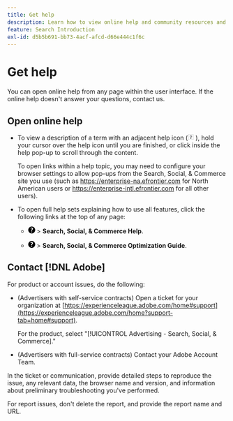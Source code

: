 ```yaml
---
title: Get help
description: Learn how to view online help and community resources and how to get technical support.
feature: Search Introduction
exl-id: d5b5b691-bb73-4acf-afcd-d66e444c1f6c
---
```

# Get help

You can open online help from any page within the user interface. If the online help doesn't answer your questions, contact us.

## Open online help

* To view a description of a term with an adjacent help icon (![Help icon](/help/search-social-commerce/assets/help-field.png "Help icon") ), hold your cursor over the help icon until you are finished, or click inside the help pop-up to scroll through the content.

  To open links within a help topic, you may need to configure your browser settings to allow pop-ups from the Search, Social, & Commerce site you use (such as https://enterprise-na.efrontier.com for North American users or https://enterprise-intl.efrontier.com for all other users).

* To open full help sets explaining how to use all features, click the following links at the top of any page:

  * ![Help](/help/search-social-commerce/assets/help-main-menu.png "Help") > **Search, Social, & Commerce Help**.

  * ![Help](/help/search-social-commerce/assets/help-main-menu.png "Help") > **Search, Social, & Commerce Optimization Guide**.

<!--
## Ask the Adobe Advertising community

Look for answers to your questions in the [Adobe Advertising community forums](https://experienceleaguecommunities.adobe.com/t5/adobe-advertising/ct-p/adobe-advertising-cloud-community).
-->

## Contact [!DNL Adobe]

For product or account issues, do the following:

* (Advertisers with self-service contracts) Open a ticket for your organization at [https://experienceleague.adobe.com/home#support](https://experienceleague.adobe.com/home?support-tab=home#support).

  For the product, select "[!UICONTROL Advertising - Search, Social, & Commerce]."

* (Advertisers with full-service contracts) Contact your Adobe Account Team.

In the ticket or communication, provide detailed steps to reproduce the issue, any relevant data, the browser name and version, and information about preliminary troubleshooting you've performed.

For report issues, don't delete the report, and provide the report name and URL.

